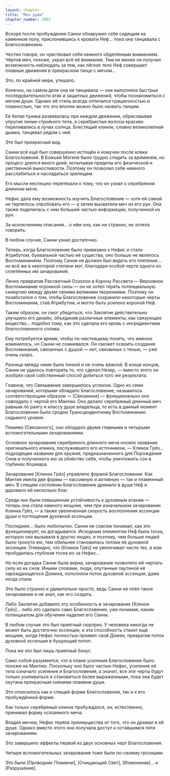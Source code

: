 ```yaml
---
layout: chapter
title: "Меч души"
chapter_number: 2061
---
```




Вскоре после пробуждения Санни обнаружил себя сидящим на каменном полу, прислонившись к кровати Неф... пока она танцевала с Благословением.

Честно говоря, он чувствовал себя немного обделённым вниманием. Чёртов меч, похоже, украл всё её внимание. Тем не менее он получил возможность наблюдать за тем, как лёгкое тело Неф совершает плавные движения в прекрасном танце с мечом...

Это, по крайней мере, утешало.

Конечно, на самом деле она не танцевала — она выполняла быстрые последовательности атак и защитных движений, чтобы познакомиться с мечом души. Однако её стиль всегда отличался грациозностью и плавностью, так что это вполне можно было назвать танцем.

Её белая туника развевалась при каждом движении, обрисовывая упругие линии стройного тела, а серебристые волосы красиво переливались в лучах солнца. Блестящий клинок, словно великолепная дымка, танцевал рядом с ней.

Это был прекрасный вид.

Санни всё ещё был совершенно истощён и измучен после ковки Благословения. В Божьей Могиле было трудно следить за временем, но процесс длился много дней, испытывая пределы его физической и умственной выносливости. Поэтому он позволил себе немного расслабиться и насладиться зрелищем.

Его мысли неспешно перетекали к тому, что он узнал о серебряном длинном мече.

Нефис дала ему возможность изучить Благословение — хотя ей самой не терпелось опробовать его — а затем выхватила меч из его рук. Она также поделилась с ним большей частью информации, полученной из рун.

За исключением описания... о нём она, как ни странно, не хотела говорить.

В любом случае, Санни узнал достаточно.

Теперь, когда Благословение было привязано к Нефис и стало Атрибутом, буквальной частью её существа, оно больше не являлось Воспоминанием. Поэтому Санни не должен был видеть его плетение... но всё же в некоторой степени мог, благодаря особой черте одного из сплетённых им зачарований.

Лично превратив Рассветный Осколок в Корону Рассвета — Верховное Воспоминание огромной силы — он не хотел терять потенциальную синергию между двумя своими великими творениями. Поэтому он позаботился о том, чтобы Благословение сохранило некоторые черты Воспоминания, став Атрибутом, и могло быть усилено короной Неф.

Таким образом, он смог убедиться, что Заклятие действительно улучшило его дизайн, объединив различные элементы, как связующее вещество... подобно тому, как это сделала его кровь с ингредиентами благословенного сплава.

Ему потребуется время, чтобы по-настоящему понять, что именно изменилось, но Санни не сомневался. Он сможет освоить создание Воспоминаний, связанных с душой — нет, связанных с тенью, — уже очень скоро.

Разница между ними была тонкой и не очень важной. В конце концов, Санни не удалось повторить то, что сделал Незер, — вместо этого он изобрёл свой собственный способ добиться того же результата.

Главное, что Связывание завершилось успехом. Одно из семи зачарований, которыми обладало Благословение, называлось соответствующим образом — [Связанное] — функционально оно совпадало с чертой его Мантии. Оно делало серебряный длинный меч равным по рангу и классу душе владельца, то есть в данный момент Благословение было сродни Трансцендентному Воспоминанию седьмого уровня.

Помимо [Связанного], оно обладало двумя главными и четырьмя вспомогательными зачарованиями.

Основное зачарование серебряного длинного меча носило название оригинального клинка, послужившего его источником, — Клинок Грёз... подходящее название для оружия, предназначенного для Порождения Снов и полученного ею за убийство себя, чтобы уничтожить сон в глубинах Кошмара.

Зачарование [Клинок Грёз] управляло формой Благословения. Как Мантия имела две формы — пассивную и активную — так и пламенный меч. В спящем состоянии Благословение дремало в душе Неф и даровало ей несколько благ.

Среди них были повышенная устойчивость к духовным атакам — теперь она стала намного мощнее, чем при изначальном зачаровании Клинка Грёз, — а также увеличенная скорость восполнения эссенции души и поглощения духовной эссенции.

Последнее... было любопытно. Санни не совсем понимал, как это функционирует, но догадывался. Исходным элементом Неф была тоска, которую она вызывала в других людях, и поэтому, чем больше людей было тронуто ею, тем обильнее становились потоки её духовной эссенции. Очевидно, что [Клинок Грёз] не увеличивал число тех, в ком пробудилась глубокая тоска из-за Нефис...

Но если догадка Санни была верна, зачарование позволяло ей черпать силу из их снов. Иными словами, люди, опутанные паутиной её зарождающегося Домена, пополняли поток духовной эссенции, даже когда спали.

Это было странно и удивительно просто, ведь Санни не плёл такое зачарование и не знал, как его создать.

Либо Заклятие добавило эту особенность в зачарование [Клинок Грёз]... либо это сделало само Благословение, уже понимая, каким потенциалом для обучения наделил его Санни.

В любом случае это был приятный сюрприз. У человека никогда не может быть достаточно эссенции, и эта способность станет ещё мощнее, когда Нефис полностью проявит свой Домен, превратив поток духовной эссенции в бушующий потоп.

Пока же это был лишь приятный бонус.

Само собой разумеется, что в плане усиления Благословение было похоже на Мантию. Поскольку оно было частью Нефис, усиление её тела означало усиление и Благословения, а значит, все эти черты будут только усиливаться и становиться более выраженными, пока она будет окутана прекрасным сиянием пламени души.

Это относилось как к спящей форме Благословения, так и к его пробуждённой форме.

Как только серебряный клинок пробуждался, он, естественно, принимал форму осязаемого меча.

Владея мечом, Нефис теряла преимущества от того, что он дремал в её душе. Однако вместо этого она получала доступ к оставшимся пяти зачарованиям.

Это завершило эффекты первой из двух основных черт Благословения.

Четыре вспомогательных зачарования тоже были по-своему грозными.

Это были [Проводник Пламени], [Очищающий Свет], [Изменение]... и [Разрушение].

